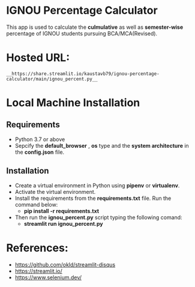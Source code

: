 # __IGNOU Percentage Calculator__
 This app is used to calculate the __culmulative__ as well as __semester-wise__ percentage of IGNOU students pursuing BCA/MCA(Revised).

# Hosted URL:
    __https://share.streamlit.io/kaustavb79/ignou-percentage-calculator/main/ignou_percent.py__

# __Local Machine Installation__
## Requirements
 - Python 3.7 or above
 - Sepcify the __default_browser__ , __os__ type and the __system architecture__ in the __config.json__ file.

## Installation
- Create a virtual environment in Python using __pipenv__ or __virtualenv__.
- Activate the virtual environment.
- Install the requirements from the __requirements.txt__ file. Run the command below:
    - __pip install -r requirements.txt__
- Then run the __ignou_percent.py__ script typing the following comand:
    - __streamlit run ignou_percent.py__

# __References__:
- https://github.com/okld/streamlit-disqus
- https://streamlit.io/
- https://www.selenium.dev/